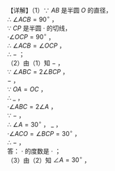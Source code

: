 【详解】（1）∵ $A B$ 是半圆 $O$ 的直径，  
∴ $\angle A C B = 9 0 ^ { \circ }$ ，  
∵ $C P$ 是半圆 $\cdot$ 的切线，  
$\cdot \angle O C P { = } 9 0 ^ { \circ }$ ，  
∴ $\angle A C B = \angle O C P$ ，  
∴ $-$ ；  
（2）由（1）知 $-$ ，  
∵ $\angle A B C = 2 \angle B C P$ ，  
$-$ ，  
∵ $O A { = } O C$ ，  
∴ $\_$ ，  
$\cdot \angle A B C { = } 2 \angle A$ ，  
∵ $-$ ，  
∴ $\angle A = 3 0 ^ { \circ }$ ， $\_$ ，  
$\cdot \angle A C O = \angle B C P = 3 0 ^ { \circ }$ ，  
∴ $-$ ，  
答： $\cdot$ 的度数是 $\cdot$ ；  
（3）由（2）知 $\angle A = 3 0 ^ { \circ }$ ，  
